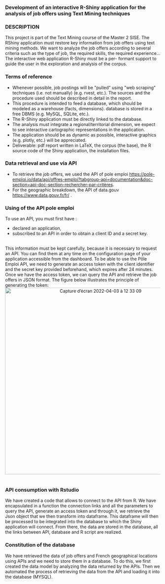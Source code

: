 ### Development of an interactive R-Shiny application for the analysis of job offers using Text Mining techniques

### DESCRIPTION

This project is part of the Text Mining course of the Master 2 SISE. The RShiny application must restore key information from job offers using text mining methods.
We want to analyze the job offers according to several criteria such as the type of job, the required skills, the required experience... The interactive web application R-Shiny must be a per- formant support to guide the user in the exploration and analysis of the corpus.

### Terms of reference

* Whenever possible, job postings will be "pulled" using "web scraping" techniques (i.e. not manually) (e.g. rvest, etc.). The sources and the procedure used should be described in detail in the report.
* This procedure is intended to feed a database, which should be modeled as a warehouse (facts, dimensions). database is stored in a free DBMS (e.g. MySQL, SQLite, etc.).
* The R-Shiny application must be directly linked to the database.
* The analysis must integrate a regional/territorial dimension, we expect to see interactive cartographic representations in the application.
* The application should be as dynamic as possible, interactive graphics (e.g. plotly, etc.) will be appreciated.
* Deliverable: pdf report written in LaTeX, the corpus (the base), the R source code of the Shiny application, the installation files.

### Data retrieval and use via API

* To retrieve the job offers, we used the API of pole emploi https://pole-emploi.io/data/api/offres-emploi?tabgroup-api=documentation&doc-section=api-doc-section-rechercher-par-critères.
* For the geographic breakdown, the API of data.gouv https://www.data.gouv.fr/fr/ .

### Using of the API pole emploi

To use an API, you must first have :
- declared an application,
- subscribed to an API in order to obtain a client ID and a secret key.
<br/> 
This information must be kept carefully, because it is necessary to request an API. You can find them at any time on the configuration page of your application accessible from the dashboard.
To be able to use the Pôle Emploi API, we need to generate an access token with the client identifier and the secret key provided beforehand, which expires after 24 minutes. Once we have the access token, we can query the API and retrieve the job offers in JSON format. The figure below illustrates the principle of generating the token:
<br/> 
<div align="center">
<img width="604" alt="Capture d’écran 2022-04-03 à 12 33 09" src="https://user-images.githubusercontent.com/31353252/161428443-0c007b3b-81b6-44a5-81b9-d792fe1687cf.png">
</div>
<br/> 

### API consumption with Rstudio

We have created a code that allows to connect to the API from R. We have encapsulated in a function the connection links and all the parameters to query the API, generate an access token and through it, we retrieve the Json object that we then transform into dataframe.
This dataframe will then be processed to be integrated into the database to which the Shiny application will connect. From there, the data are stored in the database, all the links between API, database and R script are realized.

### Constitution of the database

We have retrieved the data of job offers and French geographical locations using APIs and we need to store them in a database. To do this, we first created the data model by analyzing the data returned by the APIs. Then we automated the process of retrieving the data from the API and loading it into the database (MYSQL).

